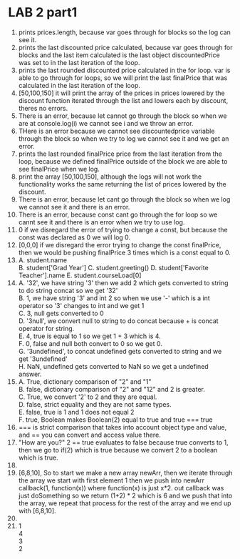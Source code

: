 # LAB 2 part1

1. prints prices.length, because var goes through for blocks so the log can see it.
2. prints the last discounted price calculated, because var goes through for blocks and the last item calculated is the last object discountedPrice was set to in the last iteration of the loop.
3. prints the last rounded discounted price calculated in the for loop. var is able to go through  for loops, so we will print the last finalPrice that was calculated in the last iteration of the loop.
4. [50,100,150] it will print the array of the prices in prices lowered by the discount function iterated through the list and lowers each by discount, theres no errors.
5. There is an error, because let cannot go through the block so when we are at console.log(i) we cannot see i and we throw an error.
6. THere is an error because we cannot see discountedprice variable through the block so when we try to log we cannot see it and we get an error.
7. prints the last rounded finalPrice price from the last iteration from the loop, because we defined finalPrice outside of the block we are able to see finalPrice when we log.
8. print the array [50,100,150], although the logs will not work the functionality works the same returning the list of prices lowered by the discount.
9. There is an error, because let cant go through the block so when we log we cannot see it and there is an error.
10. There is an error, because const cant go through the for loop so we cannt see it and there is an error when we try to use log.
11. 0 if we disregard the error of trying to change a const, but because the const was declared as 0 we will log 0.
12. [0,0,0] if we disregard the error trying to change the const finalPrice, then we would be pushing finalPrice 3 times which is a const equal to 0.
13. A. student.name  
    B. student['Grad Year'] 
    C. student.greeting() 
    D. student['Favorite Teacher'].name 
    E. student.courseLoad[0]
14. A. '32', we have string '3' then we add 2 which gets converted to string to do string concat so we get '32'  
    B. 1, we have string '3' and int 2 so when we use '-' which is a int operator so '3' changes to int and we get 1  
    C. 3, null gets converted to 0  
    D. '3null', we convert null to string to do concat because + is concat operator for string.  
    E. 4, true is equal to 1 so we get 1 + 3 which is 4.  
    F.  0, false and null both convert to 0 so we get 0.  
    G. '3undefined', to concat undefined gets converted to string and we get '3undefined'  
    H. NaN, undefined gets converted to NaN so we get a undefined answer.  
15. A. True, dictionary comparison of "2" and "1"  
    B. false, dictionary comparison of "2" and "12" and 2 is greater.  
    C. True, we convert '2' to 2 and they are equal.  
    D. false, strict equality and they are not same types.  
    E. false, true is 1 and 1 does not equal 2  
    F. true, Boolean makes Boolean(2) equal to true and true === true  
16. === is strict comparison that takes into account object type and value, and == you can convert and access value there.
17. "How are you?" 2 == true evaluates to false because true converts to 1, then we go to if(2) which is true because we convert 2 to a boolean which is true.
18. 
19. [6,8,10], So to start we make a new array newArr, then we iterate through the array we start with first element 1 then we push into newArr callback(1, function(x)) where function(x) is just x*2. out callback was just doSomething so we return (1+2) * 2 which is 6 and we push that into the array, we repeat that process for the rest of the array and we end up with [6,8,10].
20. 
21. 1  
    4  
    3  
    2 
